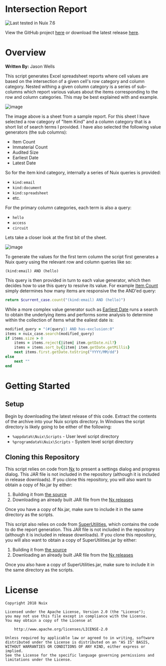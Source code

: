Intersection Report
===================

![Last tested in Nuix 7.6](https://img.shields.io/badge/Nuix-7.6-green.svg)

View the GitHub project [here](https://github.com/Nuix/Intersection-Report) or download the latest release [here](https://github.com/Nuix/Intersection-Report/releases).

# Overview

**Written By:** Jason Wells

This script generates Excel spreadsheet reports where cell values are based on the intersection of a given cell's row category and column category.  Nested withing a given column category is a series of sub-columns which report various values about the items corresponding to the row and column categories.  This may be best explained with and example.

![image](https://user-images.githubusercontent.com/11775738/50987968-e54f4f80-14bf-11e9-83f7-fe5c7976509d.png)

The image above is a sheet from a sample report.  For this sheet I have selected a row category of "Item Kind" and a column category that is a short list of search terms I provided.  I have also selected the following value generators (the sub columns):
- Item Count
- Immaterial Count
- Audited Size
- Earliest Date
- Latest Date

So for the item kind category, internally a series of Nuix queries is provided:
- `kind:email`
- `kind:document`
- `kind:spreadsheet`
- etc.

For the primary column categories, each term is also a query:
- `hello`
- `access`
- `circuit`

Lets take a closer look at the first bit of the sheet.

![image](https://user-images.githubusercontent.com/11775738/50988520-b639dd80-14c1-11e9-834e-8197d6709cca.png)

To generate the values for the first term column the script first generates a Nuix query using the relevant row and column queries like so:

`(kind:email) AND (hello)`

This query is then provided in turn to each value generator, which then decides how to use this query to resolve its value.  For example [Item Count](https://github.com/Nuix/Intersection-Report/blob/master/Ruby/IntersectionReport.nuixscript/ValueGenerators/ItemCountGenerator.rb) simply determines how many items are responsive the the AND'ed query:

```ruby
return $current_case.count("(kind:email) AND (hello)")
```

While a more complex value generator such as [Earliest Date](https://github.com/Nuix/Intersection-Report/blob/master/Ruby/IntersectionReport.nuixscript/ValueGenerators/EarliestDateGenerator.rb) runs a search to obtain the underlying items and performs some analysis to determine within the collection of items what the ealiest date is:

```ruby
modified_query = "(#{query}) AND has-exclusion:0"
items = nuix_case.search(modified_query)
if items.size > 0
	items = items.reject{|item| item.getDate.nil?}
	items = items.sort_by{|item| item.getDate.getMillis}
	next items.first.getDate.toString("YYYY/MM/dd")
else
	next ""
end
```

# Getting Started

## Setup

Begin by downloading the latest release of this code.  Extract the contents of the archive into your Nuix scripts directory.  In Windows the script directory is likely going to be either of the following:

- `%appdata%\Nuix\Scripts` - User level script directory
- `%programdata%\Nuix\Scripts` - System level script directory

## Cloning this Repository

This script relies on code from [Nx](https://github.com/Nuix/Nx) to present a settings dialog and progress dialog.  This JAR file is not included in the repository (although it is included in release downloads).  If you clone this repository, you will also want to obtain a copy of Nx.jar by either:
1. Building it from [the source](https://github.com/Nuix/Nx)
2. Downloading an already built JAR file from the [Nx releases](https://github.com/Nuix/Nx/releases)

Once you have a copy of Nx.jar, make sure to include it in the same directory as the scripts.

This script also relies on code from [SuperUtilities](https://github.com/Nuix/SuperUtilities), which contains the code to do the report generation.  This JAR file is not included in the repository (although it is included in release downloads).  If you clone this repository, you will also want to obtain a copy of SuperUtilities.jar by either:
1. Building it from [the source](https://github.com/Nuix/SuperUtilities)
2. Downloading an already built JAR file from the [Nx releases](https://github.com/Nuix/SuperUtilities/releases)

Once you also have a copy of SuperUtilities.jar, make sure to include it in the same directory as the scripts.

# License

```
Copyright 2018 Nuix

Licensed under the Apache License, Version 2.0 (the "License");
you may not use this file except in compliance with the License.
You may obtain a copy of the License at

    http://www.apache.org/licenses/LICENSE-2.0

Unless required by applicable law or agreed to in writing, software
distributed under the License is distributed on an "AS IS" BASIS,
WITHOUT WARRANTIES OR CONDITIONS OF ANY KIND, either express or implied.
See the License for the specific language governing permissions and
limitations under the License.
```